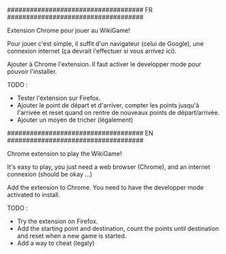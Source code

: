 #################################### FR ####################################

Extension Chrome pour jouer au WikiGame!


Pour jouer c'est simple, il suffit d'un navigateur (celui de Google), une connexion internet (ça devrait l'effectuer si vous arrivez ici).

Ajouter à Chrome l'extension.
Il faut activer le developper mode pour pouvoir l'installer.


TODO :

- Tester l'extension sur Firefox.
- Ajouter le point de départ et d'arriver, compter les points jusqu'à l'arrivée et reset quand on rentre de nouveaux points de départ/arrivée.
- Ajouter un moyen de tricher (légalement)

#################################### EN ####################################

Chrome extension to play the WikiGame!


It's easy to play, you just need a web browser (Chrome), and an internet connexion (should be okay ...)

Add the extension to Chrome.
You need to have the developper mode activated to install.


TODO :

- Try the extension on Firefox.
- Add the starting point and destination, count the points until destination and reset when a new game is started.
- Add a way to cheat (legaly)
